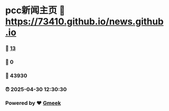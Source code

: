 # pcc新闻主页 :link: https://73410.github.io/news.github.io 
### :page_facing_up: [13](https://73410.github.io/news.github.io/tag.html) 
### :speech_balloon: 0 
### :hibiscus: 43930 
### :alarm_clock: 2025-04-30 12:30:30 
### Powered by :heart: [Gmeek](https://github.com/Meekdai/Gmeek)
